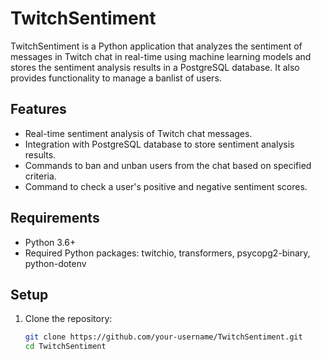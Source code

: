 # TwitchSentiment

TwitchSentiment is a Python application that analyzes the sentiment of messages in Twitch chat in real-time using machine learning models and stores the sentiment analysis results in a PostgreSQL database. It also provides functionality to manage a banlist of users.

## Features

- Real-time sentiment analysis of Twitch chat messages.
- Integration with PostgreSQL database to store sentiment analysis results.
- Commands to ban and unban users from the chat based on specified criteria.
- Command to check a user's positive and negative sentiment scores.

## Requirements

- Python 3.6+
- Required Python packages: twitchio, transformers, psycopg2-binary, python-dotenv

## Setup

1. Clone the repository:

   ```bash
   git clone https://github.com/your-username/TwitchSentiment.git
   cd TwitchSentiment
